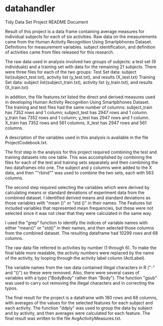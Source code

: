 # datahandler
Tidy Data Set Project
README Document

Result of this project is a data frame containing average measures for individual subjects for each of six activities. Raw data on the measurements came from the
Human Activity Recognition Using Smartpbhones Dataset. Definitions for measurement variables. subject identification, and definition of activities came from files released for this research.

The raw data used in analysis involved two groups of subjects: a test set (9 individuals) and a training set with data for the remaining 21 subjects. There were three files for each of the two groups:
	Test Set data: subject list(subject_test.txt), activity list (y_test.txt), and results (X_test.txt)
	Training Set data: subject list(subject_train.txt), activity list (y_train.txt), and results (X_train.txt)

In addition, the file features.txt listed the direct and derived measures used in developing Human Activity Recognition Using Smartpbhones Dataset. The training and test files had the same number of columns:
subject_train has 7352 rows and 1 column; subject_test has 2947 rows and 1 column.	
y_train has 7352 rows and 1 column; y_test has 2947 rows and 1 column.
X_train has 7352 rows and 561 columns; X_test has 2947 rows and 561 columns.

A description of the variables used in this analysis is available in the file ProjectCodebook.txt.

The first step in the analysis for this project required combining the test and training datasets into one table. This was accomplished by combining the files for each of the test and training sets separately and then combining the two dataframes into one. The subject and y columns were added to the X data, and then ""rbind"" was used to combine the two sets, each with 563 columns. 
	
The second step required selecting the variables which were derived by calculating means or standard deviations of experiment data from the combined dataset. I identified derived means and standard deviations as those variables with "mean ()" or "std ()" in their names. The Features list included variables that represented mean frequencies, but these were not selected since it was not clear that they were calculated in the same way. 

I used the "grep" function to identify the indices of variable names with either "mean()" or "std()" in their names, and then selected those columns from the combined dataset. The resulting dataframe had 10299 rows and 68 columns.

The raw data file referred to activities by number (1 through 6). To make the final table more readable, the activity numbers were replaced by the name of the activity, by looping through the activity label column (ActLabel).

The variable names from the raw data contained illegal characters in R ("-" and "()") so these were removed. Also, there were several cases of variables with a typo ("BodyBody" rather than "Body"). The function "gsub" was used to carry out removing the illegal characters and in correcting the typos.

The final result for the project is a dataframe with 180 rows and 68 columns, with averages of the values for the selected features for each subject and each activity. The function "ddply" was used to group the data by subject and by activity, and then averages were calculated for each feature. The final result was written to the file AvgActivityMeasures.txt.

